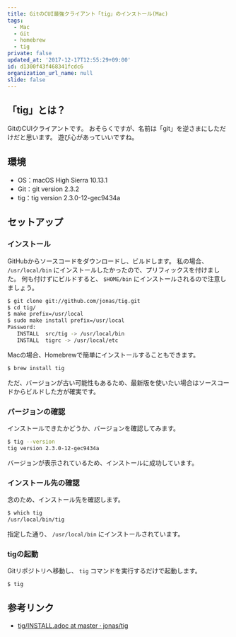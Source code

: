 ```yaml
---
title: GitのCUI最強クライアント「tig」のインストール(Mac)
tags:
  - Mac
  - Git
  - homebrew
  - tig
private: false
updated_at: '2017-12-17T12:55:29+09:00'
id: d1300f43f468341fcdc6
organization_url_name: null
slide: false
---
```

## 「tig」とは？
GitのCUIクライアントです。
おそらくですが、名前は「git」を逆さまにしただけだと思います。
遊び心があっていいですね。

## 環境
- OS：macOS High Sierra 10.13.1
- Git：git version 2.3.2
- tig：tig version 2.3.0-12-gec9434a

## セットアップ
### インストール
GitHubからソースコードをダウンロードし、ビルドします。
私の場合、 `/usr/local/bin` にインストールしたかったので、プリフィックスを付けました。
何も付けずにビルドすると、 `$HOME/bin` にインストールされるので注意しましょう。

```bash
$ git clone git://github.com/jonas/tig.git
$ cd tig/
$ make prefix=/usr/local
$ sudo make install prefix=/usr/local
Password:
   INSTALL  src/tig -> /usr/local/bin
   INSTALL  tigrc -> /usr/local/etc
```

Macの場合、Homebrewで簡単にインストールすることもできます。

```bash
$ brew install tig
```

ただ、バージョンが古い可能性もあるため、最新版を使いたい場合はソースコードからビルドした方が確実です。

### バージョンの確認
インストールできたかどうか、バージョンを確認してみます。

```bash
$ tig --version
tig version 2.3.0-12-gec9434a
```

バージョンが表示されているため、インストールに成功しています。

### インストール先の確認
念のため、インストール先を確認します。

```bash
$ which tig
/usr/local/bin/tig
```

指定した通り、 `/usr/local/bin` にインストールされています。

### tigの起動
Gitリポジトリへ移動し、 `tig` コマンドを実行するだけで起動します。

```bash
$ tig
```

## 参考リンク
- [tig/INSTALL.adoc at master · jonas/tig](https://github.com/jonas/tig/blob/master/INSTALL.adoc)
